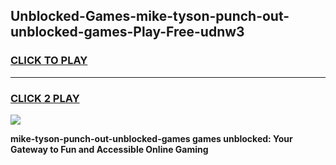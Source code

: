 
## Unblocked-Games-mike-tyson-punch-out-unblocked-games-Play-Free-udnw3
<h3>
<a href="https://premium76.site?title=mike-tyson-punch-out-unblocked-games&ref=22A">CLICK TO PLAY</a></h3>
<hr>

<h3>
<a href="https://premium76.site?title=mike-tyson-punch-out-unblocked-games&ref=22A">CLICK 2 PLAY</a>
  
</h3>

<a href="https://premium76.site?title=mike-tyson-punch-out-unblocked-games&ref=22A"><img src="https://clearcache.store/games.png"></a>


**mike-tyson-punch-out-unblocked-games games unblocked: Your Gateway to Fun and Accessible Online Gaming**
